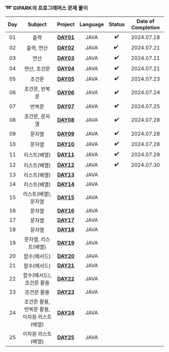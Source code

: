 ### ➿ GIPARK의 프로그래머스 문제 풀이

| Day |           Subject           |          Project           | Language | Status | Date of Completion |
|:---:|:---------------------------:|:--------------------------:|:--------:|:------:|:------------------:|
| 01  |             출력              | **[DAY01](./basic/Day01)** |   JAVA   |   ✔️   |     2024.07.18     |
| 02  |           출력, 연산            | **[DAY02](./basic/Day02)** |   JAVA   | ️✔️ ️  |     2024.07.21     |
| 03  |             연산              | **[DAY03](./basic/Day03)** |   JAVA   |   ✔️   |     2024.07.21     |
| 04  |           연산, 조건문           | **[DAY04](./basic/Day04)** |   JAVA   |   ✔️   |     2024.07.21     |
| 05  |             조건문             | **[DAY05](./basic/Day05)** |   JAVA   |   ✔️   |     2024.07.23     |
| 06  |          조건문, 반복문           | **[DAY06](./basic/Day06)** |   JAVA   |   ✔️   |     2024.07.24     |
| 07  |             반복문             | **[DAY07](./basic/Day07)** |   JAVA   |   ✔️   |     2024.07.25     |
| 08  |          조건문, 문자열           | **[DAY08](./basic/Day08)** |   JAVA   |   ✔️   |     2024.07.28     |
| 09  |             문자열             | **[DAY09](./basic/Day09)** |   JAVA   |   ✔️   |     2024.07.28     |
| 10  |             문자열             | **[DAY10](./basic/Day10)** |   JAVA   |   ✔️   |     2024.07.28     |
| 11  |           리스트(배열)           | **[DAY11](./basic/Day11)** |   JAVA   |   ✔️   |     2024.07.29     |
| 12  |           리스트(배열)           | **[DAY12](./basic/Day12)** |   JAVA   |   ✔️   |     2024.07.30     |
| 13  |           리스트(배열)           | **[DAY13](./basic/Day13)** |   JAVA   |        |                    |
| 14  |           리스트(배열)           | **[DAY14](./basic/Day14)** |   JAVA   |        |                    |
| 15  |        리스트(배열), 문자열         | **[DAY15](./basic/Day15)** |   JAVA   |        |                    |
| 16  |             문자열             | **[DAY16](./basic/Day16)** |   JAVA   |        |                    |
| 17  |             문자열             | **[DAY17](./basic/Day17)** |   JAVA   |        |                    |
| 18  |             문자열             | **[DAY18](./basic/Day18)** |   JAVA   |        |                    |
| 19  |        문자열, 리스트(배열)         | **[DAY19](./basic/Day19)** |   JAVA   |        |                    |
| 20  |           함수(메서드)           | **[DAY20](./basic/Day20)** |   JAVA   |        |                    |
| 21  |           함수(메서드)           | **[DAY21](./basic/Day21)** |   JAVA   |        |                    |
| 22  |       함수(메서드), 조건문 활용       | **[DAY22](./basic/Day22)** |   JAVA   |        |                    |
| 23  |           조건문 활용            | **[DAY23](./basic/Day23)** |   JAVA   |        |                    |
| 24  | 조건문 활용, 반복문 활용, 이차원 리스트(배열) | **[DAY24](./basic/Day24)** |   JAVA   |        |                    |
| 25  |         이차원 리스트(배열)         | **[DAY25](./basic/Day25)** |   JAVA   |        |                    |
